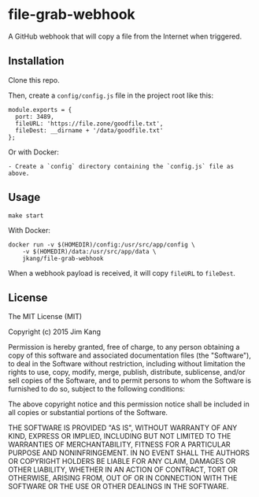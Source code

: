 file-grab-webhook
==================

A GitHub webhook that will copy a file from the Internet when triggered.

Installation
------------

Clone this repo.

Then, create a `config/config.js` file in the project root like this:

    module.exports = {
      port: 3489,
      fileURL: 'https://file.zone/goodfile.txt',
      fileDest: __dirname + '/data/goodfile.txt'
    };

Or with Docker:

    - Create a `config` directory containing the `config.js` file as above.

Usage
-----

    make start

With Docker:

    docker run -v $(HOMEDIR)/config:/usr/src/app/config \
        -v $(HOMEDIR)/data:/usr/src/app/data \
        jkang/file-grab-webhook

When a webhook payload is received, it will copy `fileURL` to `fileDest`.

License
-------

The MIT License (MIT)

Copyright (c) 2015 Jim Kang

Permission is hereby granted, free of charge, to any person obtaining a copy
of this software and associated documentation files (the "Software"), to deal
in the Software without restriction, including without limitation the rights
to use, copy, modify, merge, publish, distribute, sublicense, and/or sell
copies of the Software, and to permit persons to whom the Software is
furnished to do so, subject to the following conditions:

The above copyright notice and this permission notice shall be included in
all copies or substantial portions of the Software.

THE SOFTWARE IS PROVIDED "AS IS", WITHOUT WARRANTY OF ANY KIND, EXPRESS OR
IMPLIED, INCLUDING BUT NOT LIMITED TO THE WARRANTIES OF MERCHANTABILITY,
FITNESS FOR A PARTICULAR PURPOSE AND NONINFRINGEMENT. IN NO EVENT SHALL THE
AUTHORS OR COPYRIGHT HOLDERS BE LIABLE FOR ANY CLAIM, DAMAGES OR OTHER
LIABILITY, WHETHER IN AN ACTION OF CONTRACT, TORT OR OTHERWISE, ARISING FROM,
OUT OF OR IN CONNECTION WITH THE SOFTWARE OR THE USE OR OTHER DEALINGS IN
THE SOFTWARE.
